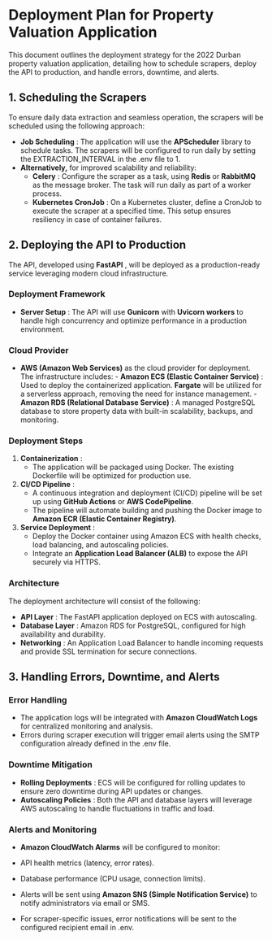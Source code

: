 # Deployment Plan for Property Valuation Application

This document outlines the deployment strategy for the 2022 Durban property valuation
application, detailing how to schedule scrapers, deploy the API to production, and handle errors,
downtime, and alerts.

## 1. Scheduling the Scrapers

To ensure daily data extraction and seamless operation, the scrapers will be scheduled using
the following approach:

- **Job Scheduling** : The application will use the **APScheduler** library to schedule tasks.
    The scrapers will be configured to run daily by setting the EXTRACTION_INTERVAL in
    the .env file to 1.
- **Alternatively,** for improved scalability and reliability:
    - **Celery** : Configure the scraper as a task, using **Redis** or **RabbitMQ** as the
       message broker. The task will run daily as part of a worker process.
    - **Kubernetes CronJob** : On a Kubernetes cluster, define a CronJob to execute the
       scraper at a specified time. This setup ensures resiliency in case of container
       failures.

## 2. Deploying the API to Production

The API, developed using **FastAPI** , will be deployed as a production-ready service leveraging
modern cloud infrastructure.

### Deployment Framework

- **Server Setup** : The API will use **Gunicorn** with **Uvicorn workers** to handle high
    concurrency and optimize performance in a production environment.

### Cloud Provider

- **AWS (Amazon Web Services)** as the cloud provider for deployment. The infrastructure
    includes:
       - **Amazon ECS (Elastic Container Service)** : Used to deploy the containerized
          application. **Fargate** will be utilized for a serverless approach, removing the need
          for instance management.
       - **Amazon RDS (Relational Database Service)** : A managed PostgreSQL
          database to store property data with built-in scalability, backups, and monitoring.


### Deployment Steps

1. **Containerization** :
    - The application will be packaged using Docker. The existing Dockerfile will be
       optimized for production use.
2. **CI/CD Pipeline** :
    - A continuous integration and deployment (CI/CD) pipeline will be set up using
       **GitHub Actions** or **AWS CodePipeline**.
    - The pipeline will automate building and pushing the Docker image to **Amazon**
       **ECR (Elastic Container Registry)**.
3. **Service Deployment** :
    - Deploy the Docker container using Amazon ECS with health checks, load
       balancing, and autoscaling policies.
    - Integrate an **Application Load Balancer (ALB)** to expose the API securely via
       HTTPS.

### Architecture

The deployment architecture will consist of the following:

- **API Layer** : The FastAPI application deployed on ECS with autoscaling.
- **Database Layer** : Amazon RDS for PostgreSQL, configured for high availability and
    durability.
- **Networking** : An Application Load Balancer to handle incoming requests and provide
    SSL termination for secure connections.

## 3. Handling Errors, Downtime, and Alerts

### Error Handling

- The application logs will be integrated with **Amazon CloudWatch Logs** for centralized
    monitoring and analysis.
- Errors during scraper execution will trigger email alerts using the SMTP configuration
    already defined in the .env file.

### Downtime Mitigation

- **Rolling Deployments** : ECS will be configured for rolling updates to ensure zero
    downtime during API updates or changes.
- **Autoscaling Policies** : Both the API and database layers will leverage AWS autoscaling
    to handle fluctuations in traffic and load.

### Alerts and Monitoring

- **Amazon CloudWatch Alarms** will be configured to monitor:


- API health metrics (latency, error rates).
- Database performance (CPU usage, connection limits).
- Alerts will be sent using **Amazon SNS (Simple Notification Service)** to notify
administrators via email or SMS.
- For scraper-specific issues, error notifications will be sent to the configured recipient
email in .env.